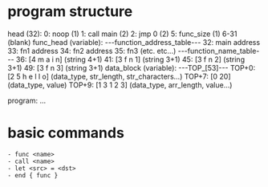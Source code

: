 program structure
=================

head (32):
	0: noop (1)
	1: call main (2)
	2: jmp 0 (2)
	5: func_size (1)
	6-31 (blank)
func_head (variable):
  ---function_address_table---
	32: main address
	33: fn1 address
	34: fn2 address
	35: fn3 (etc. etc...)
  ---function_name_table---
	36: [4 m a i n]  (string 4+1)
	41: [3 f n 1]  	 (string 3+1)
	45: [3 f n 2]    (string 3+1)
	49: [3 f n 3]    (string 3+1)
data_block (variable):
  ---TOP_[53]---
	TOP+0: [2 5 h e l l o]  (data_type, str_length, str_characters...)
	TOP+7: [0 20]  			(data_type, value)
	TOP+9: [1 3 1 2 3] 		(data_type, arr_length, value...)

program:
	...
	

basic commands
==============

	- func <name>
	- call <name>
	- let <src> = <dst>
	- end { func }